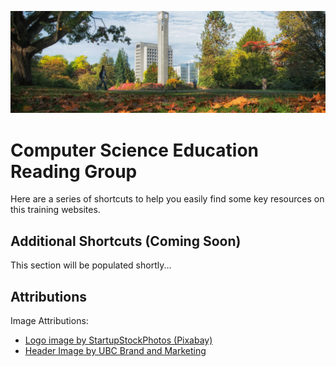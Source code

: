 ![](../images/header.jpg)

# Computer Science Education Reading Group

Here are a series of shortcuts to help you easily find some key resources on this training websites.
<!-- 
::::{grid} 1 1 2 2
:class-container: text-center
:gutter: 3

:::{grid-item-card}
:link: page_install_opb_stack
:link-type: ref
:class-header: sd-bg-danger sd-text-white

1-Setup Machines 💻
^^^

Start by installing the tech stack for this project.
:::

:::{grid-item-card}
:link: prairielearn_intro
:link-type: ref
:class-header: sd-bg-dark sd-text-white

2-PrairieLearn 🌸
^^^

An introduction to the PrairieLearn platform and some of its inner workings.

:::

:::{grid-item-card}
:link: prairielearn_docker
:link-type: ref
:class-header: sd-bg-success sd-text-white

3-Docker and PrairieLearn 📦
^^^

Setting up to develop PrairieLearn questions using Docker.

:::

:::{grid-item-card}
:link: authoring
:link-type: ref
:class-header: sd-bg-warning

4-OPB Question Development
^^^

Learn how to create questions for the OPB using Myst Markdown.
:::

:::{grid-item-card}
:link: tips
:link-type: ref
:class-header: sd-bg-warning

5-Tips
^^^

Tips to authoring questions in the OPB
:::
::::
 -->


## Additional Shortcuts (Coming Soon)

This section will be populated shortly...

<!-- 
::::{grid} 1 1 2 3
:class-container: text-center
:gutter: 3

:::{grid-item-card}
:link: reviews
:link-type: ref
:class-header: sd-bg-primary sd-text-white

Guide: GitHub Reviews ✅
^^^

A guide to reviewing an OPB question on GitHub.
:::

:::{grid-item-card}
:link: inclusive_language
:link-type: ref
:class-header: sd-bg-primary sd-text-white

Guide: Inclusive Language 🧙‍♂️
^^^

A guide to authoring questions using inclusive language.
:::

:::{grid-item-card}
:link: common_issues2
:link-type: ref
:class-header: sd-bg-primary sd-text-white

Guide: Common Issues ⛑️
^^^

A list of common issues when working with the OPB and PrairieLearn.
:::

:::{grid-item-card}
:link: alt-text
:link-type: ref
:class-header: sd-bg-primary sd-text-white

Guide: Alt-Text 💬
^^^

A guide to adding alt-text to images to ensure it is accessible to all audiences.
:::

:::{grid-item-card}
:link: rounding
:link-type: ref
:class-header: sd-bg-primary sd-text-white

Guide: Rounding Ѻ
^^^

A guide to floating-point numbers and rounding floats that are displayed on PrairieLearn.
:::

:::{grid-item-card}
:link: latex
:link-type: ref
:class-header: sd-bg-primary sd-text-white

Guide: Using LaTeX 🧙‍♂️
^^^

A guide to using LaTeX for equations, formulas, and variables.
:::
::::
-->

## Attributions

Image Attributions:

- [Logo image by StartupStockPhotos (Pixabay)](https://pixabay.com/users/startupstockphotos-690514)
- [Header Image by UBC Brand and Marketing](https://www.flickr.com/photos/134760388@N08/19467250624/in/album-72157656112341170/)